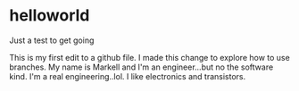 # helloworld
Just a test to get going

This is my first edit to a github file. I made this change to explore how to use branches. 
My name is Markell and I'm an engineer...but no the software kind. I'm a real engineering..lol. I like electronics and transistors. 
